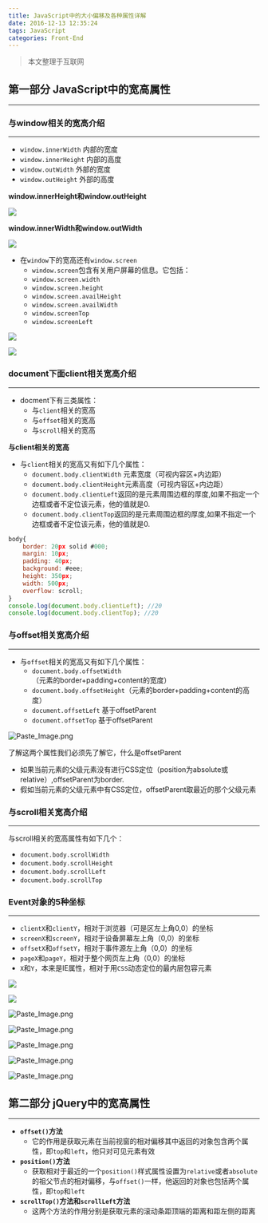 ```yaml
---
title: JavaScript中的大小偏移及各种属性详解
date: 2016-12-13 12:35:24
tags: JavaScript
categories: Front-End
---
```



> 本文整理于互联网

## 第一部分 JavaScript中的宽高属性
---

### 与window相关的宽高介绍
---

- `window.innerWidth`   内部的宽度
- `window.innerHeight`   内部的高度
- `window.outWidth`   外部的宽度
- `window.outHeight`   外部的高度
<!--more-->
**window.innerHeight和window.outHeight**

![](http://img.mukewang.com/58295ba00001920309590540.jpg)

**window.innerWidth和window.outWidth**

![](http://img.mukewang.com/58295bd6000157a610960593.jpg)

- 在`window`下的宽高还有`window.screen`   
  - `window.screen`包含有关用户屏幕的信息。它包括：
  - `window.screen.width`
  - `window.screen.height`
  - `window.screen.availHeight`
  - `window.screen.availWidth`
  - `window.screenTop`
  - `window.screenLeft`

![](http://img.mukewang.com/58295c17000115db10470588.jpg)

![](http://img.mukewang.com/58295c1e0001677609840555.jpg)

### document下面client相关宽高介绍
---


- docment下有三类属性：
  - 与`client`相关的宽高
  - 与`offset`相关的宽高
  - 与`scroll`相关的宽高

**与client相关的宽高**
- 与`client`相关的宽高又有如下几个属性：
  - `document.body.clientWidth` 元素宽度（可视内容区+内边距）
  - `document.body.clientHeight`元素高度（可视内容区+内边距）
  - `document.body.clientLeft`返回的是元素周围边框的厚度,如果不指定一个边框或者不定位该元素，他的值就是0.
  - `document.body.clientTop`返回的是元素周围边框的厚度,如果不指定一个边框或者不定位该元素，他的值就是0.

```javascript
body{ 
    border: 20px solid #000; 
    margin: 10px; 
    padding: 40px; 
    background: #eee; 
    height: 350px; 
    width: 500px; 
    overflow: scroll; 
} 
console.log(document.body.clientLeft); //20
console.log(document.body.clientTop); //20
```

### 与offset相关宽高介绍
---

- 与`offset`相关的宽高又有如下几个属性：
  - `document.body.offsetWidth` （元素的border+padding+content的宽度）
  - `document.body.offsetHeight`（元素的border+padding+content的高度）
  - `document.offsetLeft` 基于offsetParent
  - `document.offsetTop` 基于offsetParent

![Paste_Image.png](http://upload-images.jianshu.io/upload_images/1480597-4324c5cb11b7fcd0.png?imageMogr2/auto-orient/strip%7CimageView2/2/w/1240)


了解这两个属性我们必须先了解它，什么是offsetParent
- 如果当前元素的父级元素没有进行CSS定位（position为absolute或relative）,offsetParent为border.
- 假如当前元素的父级元素中有CSS定位，offsetParent取最近的那个父级元素

### 与scroll相关宽高介绍
---

与scroll相关的宽高属性有如下几个：
  - `document.body.scrollWidth`
  - `document.body.scrollHeight`
  - `document.body.scrollLeft`
  - `document.body.scrollTop`

### Event对象的5种坐标
---

- `clientX`和`clientY`，相对于浏览器（可是区左上角0,0）的坐标
- `screenX`和`screenY`，相对于设备屏幕左上角（0,0）的坐标
- `offsetX`和`offsetY`，相对于事件源左上角（0,0）的坐标
- `pageX`和`pageY`，相对于整个网页左上角（0,0）的坐标
- `X`和`Y`，本来是IE属性，相对于用`CSS`动态定位的最内层包容元素

![](http://upload-images.jianshu.io/upload_images/1480597-41da370c1bd5e927.png?imageMogr2/auto-orient/strip%7CimageView2/2/w/1240)

![](https://camo.githubusercontent.com/3318530334bbc8f5e7ce267866c43ba72fa01f32/687474703a2f2f6f61376436647871742e626b742e636c6f7564646e2e636f6d2f626c6f672f696d616765732f3038313734323039323736363338392e6a7067)

![Paste_Image.png](http://upload-images.jianshu.io/upload_images/1480597-3f7c4f7f4e7f132a.png?imageMogr2/auto-orient/strip%7CimageView2/2/w/1240)



![Paste_Image.png](http://upload-images.jianshu.io/upload_images/1480597-a8b858acd89489e2.png?imageMogr2/auto-orient/strip%7CimageView2/2/w/1240)

![Paste_Image.png](http://upload-images.jianshu.io/upload_images/1480597-a67bf46f372b0aa8.png?imageMogr2/auto-orient/strip%7CimageView2/2/w/1240)


![Paste_Image.png](http://upload-images.jianshu.io/upload_images/1480597-9cbb1186a49b69e3.png?imageMogr2/auto-orient/strip%7CimageView2/2/w/1240)


![Paste_Image.png](http://upload-images.jianshu.io/upload_images/1480597-333b142e50eece8f.png?imageMogr2/auto-orient/strip%7CimageView2/2/w/1240)


## 第二部分 jQuery中的宽高属性
---

- **`offset()`方法**
  - 它的作用是获取元素在当前视窗的相对偏移其中返回的对象包含两个属性，即`top`和`left`，他只对可见元素有效 
- **`position()`方法**
  - 获取相对于最近的一个`position()`样式属性设置为`relative`或者`absolute`的祖父节点的相对偏移，与`offset()`一样，他返回的对象也包括两个属性，即`top`和`left`
- **`scrollTop()`方法和`scrollLeft`方法**
  - 这两个方法的作用分别是获取元素的滚动条距顶端的距离和距左侧的距离
  
